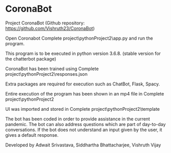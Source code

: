 # CoronaBot
Project CoronaBot (Github repository: https://github.com/Vishruth23/CoronaBot)

Open Coronabot Complete project\pythonProject2\app.py and run the program.

This program is to be executed in python version 3.6.8. (stable version for the chatterbot package)

CoronaBot has been trained using Complete project\pythonProject2\responses.json

Extra packages are required for execution such as ChatBot, Flask, Spacy.

Entire execution of the program has been shown in an mp4 file in Complete project\pythonProject2

UI was imported and stored in Complete project\pythonProject2\template

The bot has been coded in order to provide assistance in the current pandemic. The bot can also address questions which are part of day-to-day conversations. If the bot does not understand an input given by the user, it gives a default response. 

Developed by Adwait Srivastava, Siddhartha Bhattacharjee, Vishruth Vijay

